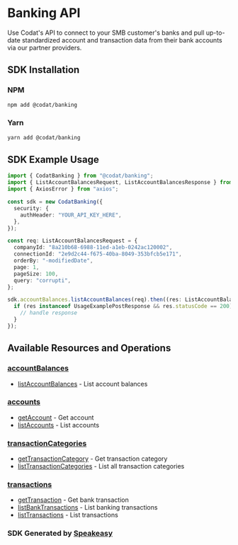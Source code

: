 # Banking API

Use Codat's API to connect to your SMB customer's banks and pull up-to-date standardized account and transaction data from their bank accounts via our partner providers.


<!-- Start SDK Installation -->
## SDK Installation

### NPM

```bash
npm add @codat/banking
```

### Yarn

```bash
yarn add @codat/banking
```
<!-- End SDK Installation -->

## SDK Example Usage
<!-- Start SDK Example Usage -->
```typescript
import { CodatBanking } from "@codat/banking";
import { ListAccountBalancesRequest, ListAccountBalancesResponse } from "@codat/banking/dist/sdk/models/operations";
import { AxiosError } from "axios";

const sdk = new CodatBanking({
  security: {
    authHeader: "YOUR_API_KEY_HERE",
  },
});

const req: ListAccountBalancesRequest = {
  companyId: "8a210b68-6988-11ed-a1eb-0242ac120002",
  connectionId: "2e9d2c44-f675-40ba-8049-353bfcb5e171",
  orderBy: "-modifiedDate",
  page: 1,
  pageSize: 100,
  query: "corrupti",
};

sdk.accountBalances.listAccountBalances(req).then((res: ListAccountBalancesResponse | AxiosError) => {
  if (res instanceof UsageExamplePostResponse && res.statusCode == 200) {
    // handle response
  }
});
```
<!-- End SDK Example Usage -->

<!-- Start SDK Available Operations -->
## Available Resources and Operations


### [accountBalances](docs/accountbalances/README.md)

* [listAccountBalances](docs/accountbalances/listaccountbalances.md) - List account balances

### [accounts](docs/accounts/README.md)

* [getAccount](docs/accounts/getaccount.md) - Get account
* [listAccounts](docs/accounts/listaccounts.md) - List accounts

### [transactionCategories](docs/transactioncategories/README.md)

* [getTransactionCategory](docs/transactioncategories/gettransactioncategory.md) - Get transaction category
* [listTransactionCategories](docs/transactioncategories/listtransactioncategories.md) - List all transaction categories

### [transactions](docs/transactions/README.md)

* [getTransaction](docs/transactions/gettransaction.md) - Get bank transaction
* [listBankTransactions](docs/transactions/listbanktransactions.md) - List banking transactions
* [listTransactions](docs/transactions/listtransactions.md) - List transactions
<!-- End SDK Available Operations -->

### SDK Generated by [Speakeasy](https://docs.speakeasyapi.dev/docs/using-speakeasy/client-sdks)
